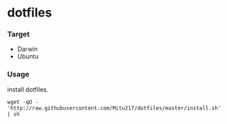 # dotfiles

### Target

- Darwin
- Ubuntu

### Usage

install dotfiles.

```
wget -qO - 'http://raw.githubusercontent.com/Mitu217/dotfiles/master/install.sh' | sh
```
